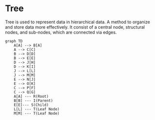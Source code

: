 # Tree

Tree is used to represent data in hierarchical data. A method to organize and store data more effectively. It consist of a central node, structural nodes, and sub-nodes, which are connected via edges.

```mermaid
graph TD
    A[A] --> B[A]
    A --> C[C]
    B --> D[D]
    B --> E[E]
    D --> J[H]
    D --> K[I]
    J --> L[L]
    J --> M[M]
    E --> N[J]
    E --> O[K]
    C --> P[F]
    C --> Q[G]
    A[A] --- R(Root)
    B[B] --- I(Parent)
    E[E]--- S(Child)
    L[L] --- T(Leaf Node)
    M[M] --- T(Leaf Node)



```